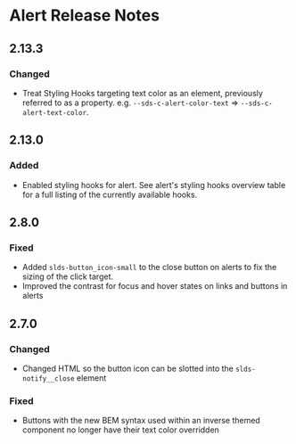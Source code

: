 <!-- Release notes authoring guidelines: http://keepachangelog.com/ -->

# Alert Release Notes

<!-- ## [Unreleased] -->
## 2.13.3

### Changed

- Treat Styling Hooks targeting text color as an element, previously referred to as a property. e.g. `--sds-c-alert-color-text` => `--sds-c-alert-text-color`.

## 2.13.0

### Added

- Enabled styling hooks for alert. See alert's styling hooks overview table for a full listing of the currently available hooks.

## 2.8.0

### Fixed

- Added `slds-button_icon-small` to the close button on alerts to fix the sizing of the click target.
- Improved the contrast for focus and hover states on links and buttons in alerts

## 2.7.0

### Changed

- Changed HTML so the button icon can be slotted into the `slds-notify__close` element

### Fixed

- Buttons with the new BEM syntax used within an inverse themed component no longer have their text color overridden
